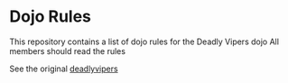 Dojo Rules
==========

This repository contains a list of dojo rules for the Deadly Vipers dojo
All members should read the rules

See the original [deadlyvipers](https://github.com/deadlyvipers)


